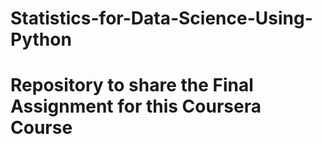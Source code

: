# Statistics-for-Data-Science-Using-Python
# Repository to share the Final Assignment for this Coursera Course
